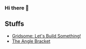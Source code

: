 ### Hi there 👋

<!--
**pebutler3/pebutler3** is a ✨ _special_ ✨ repository because its `README.md` (this file) appears on your GitHub profile.

Here are some ideas to get you started:

- 🔭 I’m currently working on ...
- 🌱 I’m currently learning ...
- 👯 I’m looking to collaborate on ...
- 🤔 I’m looking for help with ...
- 💬 Ask me about ...
- 📫 How to reach me: ...
- 😄 Pronouns: ...
- ⚡ Fun fact: ...
-->
<!-- <h1>This is only a test</h1> -->

## Stuffs
<ul>
  <li>
    <a href="https://seesparkbox.com/foundry/build_a_blog_with_gridsome_vue.js_framework_for_JAMstack_apps">Gridsome: Let's Build Something!</a>
  </li>
  <li>
      <a href="https://anglebracket.xyz">The Angle Bracket</a>
  </li>
</ul>
